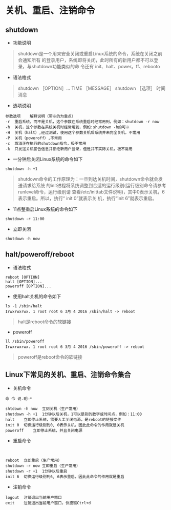 


# 关机、重启、注销命令

## shutdown

* 功能说明
> shutdown是一个用来安全关闭或重启Linux系统的命令，系统在关闭之前会通知所有 的登录用户，系统即将关闭，此时所有的新用户都不可以登录，与shutdown功能类似的命 令还有 init、halt、power。ff、rebooto


* 语法格式
> shutdown ［OPTION］... TIME ［MESSAGE］ shutdown ［选项］	时间消息

* 选项说明
``` 
参数选项	解释说明（带※的为重点）
-r	重启系统，而不是关机，这个参数在系统重启时经常用到，例如：shutdown -r now
-h	关机，这个参数在系统关机时经常用到，例如:shutdown -h的可※
-H	关机（halt）,经过测试，使用这个参数关机后系统并未完全关机，不常用
-P	关机（poweroff）,不常用
-c	取消正在执行的shutdown指令，极不常用
-k	只发送关机警告信息并拒绝新用户登录，但是并不实际关机，极不常用

```

* 一分钟后关闭Linux系统的命令如下
``` 
shutdown -h +1      
```
> shutdown命令的工作原理为：一旦到达关机时间，shutdown命令就会发送请求给系统
  的init进程将系统调整到合适的运行级别(运行级别命令请参考runlevel命令，运行级别请 查看/etc/inittab文件说明)，其中0表示关机，6表示重启。所以，执行“ init 0”就表示关
  机，执行“init 6”就表示重启。

* 11点整重启Linux系统的命令如下
``` 
shutdown -r 11:00
```

* 立即关闭
``` 
shutdown -h now
```

## halt/poweroff/reboot

* 语法格式
``` 
reboot [OPTION]
halt [OPTION]...
poweroff [OPTION]...

```
* 使用halt关机的命令如下
``` 
ls -1 /sbin/halt
Irwxrwxrwx. 1 root root 6 3月 4 2016 /sbin/halt -> reboot
```
> halt是reboot命令的软链接

* poweroff
``` 
ll /sbin/poweroff
Irwxrwxrwx. 1 root root 6 3月 4 2016 /sbin/poweroff -> reboot
```
> poweroff是reboot命令的软链接

##  Linux下常见的关机、重启、注销命令集合
* 关机命令
```
命 令	说.明—*

shtdown -h now	立刻关机（生产常用）
shutdown -h +1	1分钟以后关机，1可以是别的数字或时间点，例如：11:00
halt	立即停止系统，需要人工关闭电源，是reboot的链接文件
init 0	切换运行级别到0, 0表示关机，因此此命令的作用就是关机
poweroff	立即停止系统，并且关闭电源
```
* 重启命令
```


reboot	立即重启（生产常用）
shutdown -r now	立即重启（生产常用）
shutdown -r +1	1分钟以后重启
init 6	切换运行级别到6, 6表示重启，因此此命令的作用就是重启
```
* 注销命令
```
logout	注销退出当前用户窗口
exit	注销退出当前用户窗口，快捷键Ctrl+d
```

